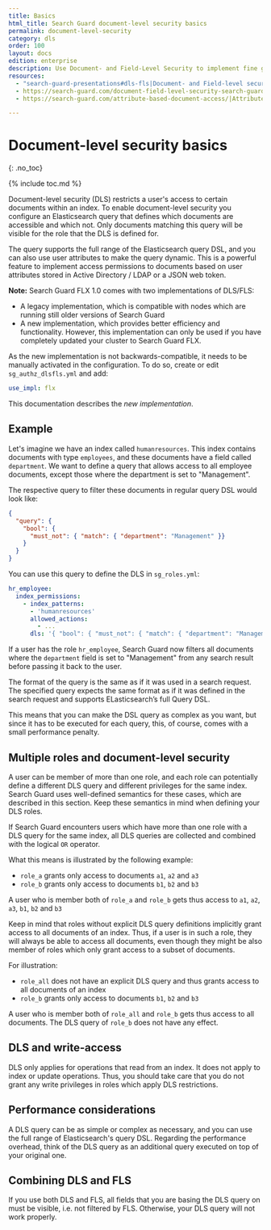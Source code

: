 ```yaml
---
title: Basics
html_title: Search Guard document-level security basics
permalink: document-level-security
category: dls
order: 100
layout: docs
edition: enterprise
description: Use Document- and Field-Level Security to implement fine grained access control to documents and fields in your Elasticsearch cluster.
resources:
  - "search-guard-presentations#dls-fls|Document- and Field-level security (presentation)"
  - https://search-guard.com/document-field-level-security-search-guard/|Document- and field-level security with Search Guard (blog post)
  - https://search-guard.com/attribute-based-document-access/|Attribute based document access (blog post)

---
```

<!---
Copyright 2022 floragunn GmbH
-->

# Document-level security basics
{: .no_toc}

{% include toc.md %}

Document-level security (DLS) restricts a user's access to certain documents within an index. To enable document-level security you configure an Elasticsearch query that defines which documents are accessible and which not. Only documents matching this query will be visible for the role that the DLS is defined for.

The query supports the full range of the Elasticsearch query DSL, and you can also use user attributes to make the query dynamic. This is a powerful feature to implement access permissions to documents based on user attributes stored in Active Directory / LDAP or a JSON web token.

**Note:** Search Guard FLX 1.0 comes with two implementations of DLS/FLS:

- A legacy implementation, which is compatible with nodes which are running still older versions of Search Guard
- A new implementation, which provides better efficiency and functionality. However, this implementation can only be used if you have completely updated your cluster to Search Guard FLX.

As the new implementation is not backwards-compatible, it needs to be manually activated in the configuration. To do so, create or edit `sg_authz_dlsfls.yml` and add:

```yaml
use_impl: flx
```

This documentation describes the *new implementation*.

## Example

Let's imagine we have an index called `humanresources`. This index contains documents with type `employees`, and these documents have a field called `department`. We want to define a query that allows access to all employee documents, except those where the department is set to "Management". 

The respective query to filter these documents in regular query DSL would look like:

```json
{
  "query": {
    "bool": {
      "must_not": { "match": { "department": "Management" }}
    }
  }
}
```

You can use this query to define the DLS in `sg_roles.yml`:

```yaml
hr_employee:
  index_permissions:
    - index_patterns:
      - 'humanresources'
      allowed_actions:
        - ...
      dls: '{ "bool": { "must_not": { "match": { "department": "Management" }}}}'
```

If a user has the role `hr_employee`, Search Guard now filters all documents where the `department` field is set to "Management" from any search result before passing it back to the user.

The format of the query is the same as if it was used in a search request. The specified query expects the same format as if it was defined in the search request and supports ELasticsearch’s full Query DSL.

This means that you can make the DSL query as complex as you want, but since it has to be executed for each query, this, of course, comes with a small performance penalty.

## Multiple roles and document-level security

A user can be member of more than one role, and each role can potentially define a different DLS query and different privileges for the same index. Search Guard uses well-defined semantics for these cases, which are described in this section. Keep these semantics in mind when defining your DLS roles.

If Search Guard encounters users which have more than one role with a DLS query for the same index, all DLS queries are collected and combined with the logical `OR` operator. 

What this means is illustrated by the following example:

- `role_a` grants only access to documents `a1`, `a2` and `a3` 
- `role_b` grants only access to documents `b1`, `b2` and `b3`

A user who is member both of `role_a` and `role_b` gets thus access to `a1`, `a2`, `a3`, `b1`, `b2` and `b3`


Keep in mind that roles without explicit DLS query definitions implicitly grant access to all documents of an index. Thus, if a user is in such a role, they will always be able to access all documents, even though they might be also member of roles which only grant access to a subset of documents.

For illustration:

- `role_all` does not have an explicit DLS query and thus grants access to all documents of an index
- `role_b` grants only access to documents `b1`, `b2` and `b3`

A user who is member both of `role_all` and `role_b` gets thus access to all documents. The DLS query of `role_b` does not have any effect.


## DLS and write-access

DLS only applies for operations that read from an index. It does not apply to index or update operations. Thus, you should take care that you do not grant any write privileges in roles which apply DLS restrictions.  


## Performance considerations

A DLS query can be as simple or complex as necessary, and you can use the full range of Elasticsearch's query DSL. Regarding the performance overhead, think of the DLS query as an additional query executed on top of your original one. 

## Combining DLS and FLS

If you use both DLS and FLS, all fields that you are basing the DLS query on must be visible, i.e. not filtered by FLS. Otherwise, your DLS query will not work properly. 

